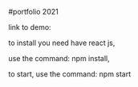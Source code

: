 #portfolio 2021

link to demo: 

to install you need have react js,

use the command: npm install,

to start, use the command: npm start
